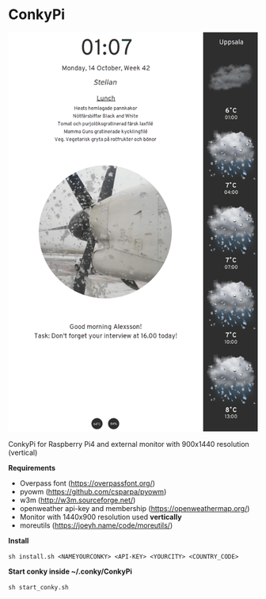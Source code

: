 # ConkyPi
![alt tag](https://github.com/xexpanderx/ConkyPi/blob/master/screenshot.png)

ConkyPi for Raspberry Pi4 and external monitor with 900x1440 resolution (vertical)

<b>Requirements</b>

- Overpass font (https://overpassfont.org/)
- pyowm (https://github.com/csparpa/pyowm)
- w3m (http://w3m.sourceforge.net/)
- openweather api-key and membership (https://openweathermap.org/)
- Monitor with 1440x900 resolution used <b> vertically </b>
- moreutils (https://joeyh.name/code/moreutils/)

<b>Install</b>

`sh install.sh <NAMEYOURCONKY> <API-KEY> <YOURCITY> <COUNTRY_CODE>`

<b>Start conky inside ~/.conky/ConkyPi</b>

`sh start_conky.sh`
